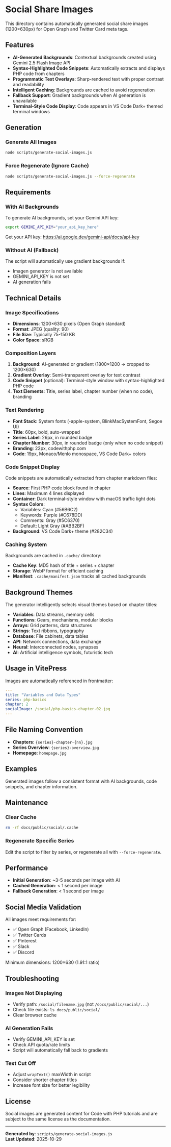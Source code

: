 # Social Share Images

This directory contains automatically generated social share images (1200×630px) for Open Graph and Twitter Card meta tags.

## Features

- **AI-Generated Backgrounds**: Contextual backgrounds created using Gemini 2.5 Flash Image API
- **Syntax-Highlighted Code Snippets**: Automatically extracts and displays PHP code from chapters
- **Programmatic Text Overlays**: Sharp-rendered text with proper contrast and readability
- **Intelligent Caching**: Backgrounds are cached to avoid regeneration
- **Fallback Support**: Gradient backgrounds when AI generation is unavailable
- **Terminal-Style Code Display**: Code appears in VS Code Dark+ themed terminal windows

## Generation

### Generate All Images

```bash
node scripts/generate-social-images.js
```

### Force Regenerate (Ignore Cache)

```bash
node scripts/generate-social-images.js --force-regenerate
```

## Requirements

### With AI Backgrounds

To generate AI backgrounds, set your Gemini API key:

```bash
export GEMINI_API_KEY="your_api_key_here"
```

Get your API key: https://ai.google.dev/gemini-api/docs/api-key

### Without AI (Fallback)

The script will automatically use gradient backgrounds if:

- Imagen generator is not available
- GEMINI_API_KEY is not set
- AI generation fails

## Technical Details

### Image Specifications

- **Dimensions**: 1200×630 pixels (Open Graph standard)
- **Format**: JPEG (quality: 90)
- **File Size**: Typically 75-150 KB
- **Color Space**: sRGB

### Composition Layers

1. **Background**: AI-generated or gradient (1800×1200 → cropped to 1200×630)
2. **Gradient Overlay**: Semi-transparent overlay for text contrast
3. **Code Snippet** (optional): Terminal-style window with syntax-highlighted PHP code
4. **Text Elements**: Title, series label, chapter number (when no code), branding

### Text Rendering

- **Font Stack**: System fonts (-apple-system, BlinkMacSystemFont, Segoe UI)
- **Title**: 60px, bold, auto-wrapped
- **Series Label**: 26px, in rounded badge
- **Chapter Number**: 30px, in rounded badge (only when no code snippet)
- **Branding**: 22px, codewithphp.com
- **Code**: 19px, Monaco/Menlo monospace, VS Code Dark+ colors

### Code Snippet Display

Code snippets are automatically extracted from chapter markdown files:

- **Source**: First PHP code block found in chapter
- **Lines**: Maximum 4 lines displayed
- **Container**: Dark terminal-style window with macOS traffic light dots
- **Syntax Colors**:
  - Variables: Cyan (#56B6C2)
  - Keywords: Purple (#C678DD)
  - Comments: Gray (#5C6370)
  - Default: Light Gray (#ABB2BF)
- **Background**: VS Code Dark+ theme (#282C34)

### Caching System

Backgrounds are cached in `.cache/` directory:

- **Cache Key**: MD5 hash of title + series + chapter
- **Storage**: WebP format for efficient caching
- **Manifest**: `.cache/manifest.json` tracks all cached backgrounds

## Background Themes

The generator intelligently selects visual themes based on chapter titles:

- **Variables**: Data streams, memory cells
- **Functions**: Gears, mechanisms, modular blocks
- **Arrays**: Grid patterns, data structures
- **Strings**: Text ribbons, typography
- **Database**: File cabinets, data tables
- **API**: Network connections, data exchange
- **Neural**: Interconnected nodes, synapses
- **AI**: Artificial intelligence symbols, futuristic tech

## Usage in VitePress

Images are automatically referenced in frontmatter:

```yaml
---
title: "Variables and Data Types"
series: php-basics
chapter: 2
socialImage: /social/php-basics-chapter-02.jpg
---
```

## File Naming Convention

- **Chapters**: `{series}-chapter-{nn}.jpg`
- **Series Overview**: `{series}-overview.jpg`
- **Homepage**: `homepage.jpg`

## Examples

Generated images follow a consistent format with AI backgrounds, code snippets, and chapter information.

## Maintenance

### Clear Cache

```bash
rm -rf docs/public/social/.cache
```

### Regenerate Specific Series

Edit the script to filter by series, or regenerate all with `--force-regenerate`.

## Performance

- **Initial Generation**: ~3-5 seconds per image with AI
- **Cached Generation**: < 1 second per image
- **Fallback Generation**: < 1 second per image

## Social Media Validation

All images meet requirements for:

- ✅ Open Graph (Facebook, LinkedIn)
- ✅ Twitter Cards
- ✅ Pinterest
- ✅ Slack
- ✅ Discord

Minimum dimensions: 1200×630 (1.91:1 ratio)

## Troubleshooting

### Images Not Displaying

- Verify path: `/social/filename.jpg` (not `/docs/public/social/...`)
- Check file exists: `ls docs/public/social/`
- Clear browser cache

### AI Generation Fails

- Verify GEMINI_API_KEY is set
- Check API quota/rate limits
- Script will automatically fall back to gradients

### Text Cut Off

- Adjust `wrapText()` maxWidth in script
- Consider shorter chapter titles
- Increase font size for better legibility

## License

Social images are generated content for Code with PHP tutorials and are subject to the same license as the documentation.

---

**Generated by**: `scripts/generate-social-images.js`  
**Last Updated**: 2025-10-29
